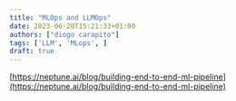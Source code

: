 ```yaml
---
title: "MLOps and LLMOps"
date: 2023-06-20T15:21:33+01:00
authors: ["diogo carapito"]
tags: ['LLM', 'MLops', ]
draft: true
---
```


[https://neptune.ai/blog/building-end-to-end-ml-pipeline](https://neptune.ai/blog/building-end-to-end-ml-pipeline)